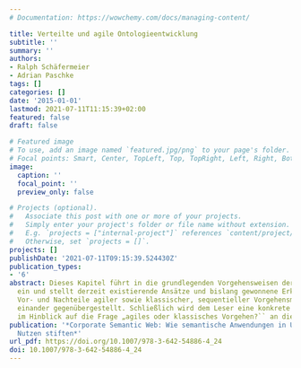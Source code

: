 ```yaml
---
# Documentation: https://wowchemy.com/docs/managing-content/

title: Verteilte und agile Ontologieentwicklung
subtitle: ''
summary: ''
authors:
- Ralph Schäfermeier
- Adrian Paschke
tags: []
categories: []
date: '2015-01-01'
lastmod: 2021-07-11T11:15:39+02:00
featured: false
draft: false

# Featured image
# To use, add an image named `featured.jpg/png` to your page's folder.
# Focal points: Smart, Center, TopLeft, Top, TopRight, Left, Right, BottomLeft, Bottom, BottomRight.
image:
  caption: ''
  focal_point: ''
  preview_only: false

# Projects (optional).
#   Associate this post with one or more of your projects.
#   Simply enter your project's folder or file name without extension.
#   E.g. `projects = ["internal-project"]` references `content/project/deep-learning/index.md`.
#   Otherwise, set `projects = []`.
projects: []
publishDate: '2021-07-11T09:15:39.524430Z'
publication_types:
- '6'
abstract: Dieses Kapitel führt in die grundlegenden Vorgehensweisen der agilen Ontologieentwicklung
  ein und stellt derzeit existierende Ansätze und bislang gewonnene Erkenntnisse vor.
  Vor- und Nachteile agiler sowie klassischer, sequentieller Vorgehensmodelle werden
  einander gegenübergestellt. Schließlich wird dem Leser eine konkrete Entscheidungshilfe
  im Hinblick auf die Frage „agiles oder klassisches Vorgehen?`` an die Hand gelegt.
publication: '*Corporate Semantic Web: Wie semantische Anwendungen in Unternehmen
  Nutzen stiften*'
url_pdf: https://doi.org/10.1007/978-3-642-54886-4_24
doi: 10.1007/978-3-642-54886-4_24
---
```

